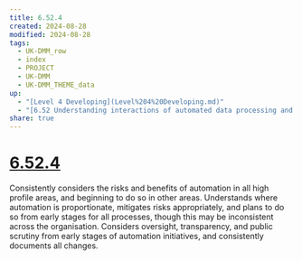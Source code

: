 ```yaml
---
title: 6.52.4
created: 2024-08-28
modified: 2024-08-28
tags:
  - UK-DMM_row
  - index
  - PROJECT
  - UK-DMM
  - UK-DMM_THEME_data
up:
  - "[Level 4 Developing](Level%204%20Developing.md)"
  - "[6.52 Understanding interactions of automated data processing and ethical data practices](6.52%20Understanding%20interactions%20of%20automated%20data%20processing%20and%20ethical%20data%20practices.md)"
share: true
---
```

# [6.52.4](6.52.4.md)

Consistently considers the risks and benefits of automation in all high profile areas, and beginning to do so in other areas. Understands where automation is proportionate, mitigates risks appropriately, and plans to do so from early stages for all processes, though this may be inconsistent across the organisation. Considers oversight, transparency, and public scrutiny from early stages of automation initiatives, and consistently documents all changes.
